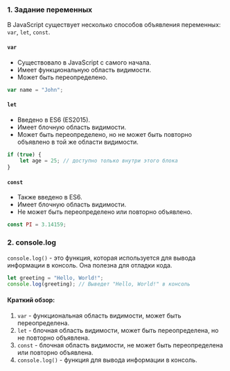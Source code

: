 ### 1. Задание переменных

В JavaScript существует несколько способов объявления переменных: `var`, `let`, `const`.

#### `var`

- Существовало в JavaScript с самого начала.
- Имеет функциональную область видимости.
- Может быть переопределено.

```javascript
var name = "John";
```

#### `let`

- Введено в ES6 (ES2015).
- Имеет блочную область видимости.
- Может быть переопределено, но не может быть повторно объявлено в той же области видимости.

```javascript
if (true) {
    let age = 25; // доступно только внутри этого блока
}
```

#### `const`

- Также введено в ES6.
- Имеет блочную область видимости.
- Не может быть переопределено или повторно объявлено.

```javascript
const PI = 3.14159;
```

### 2. console.log

`console.log()` - это функция, которая используется для вывода информации в консоль. Она полезна для отладки кода.

```javascript
let greeting = "Hello, World!";
console.log(greeting); // Выведет "Hello, World!" в консоль
```

#### Краткий обзор:

1. `var` - функциональная область видимости, может быть переопределена.
2. `let` - блочная область видимости, может быть переопределена, но не повторно объявлена.
3. `const` - блочная область видимости, не может быть переопределена или повторно объявлена.
4. `console.log()` - функция для вывода информации в консоль.
